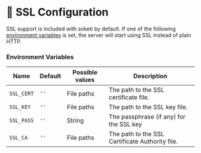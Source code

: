 # 🔐 SSL Configuration

SSL support is included with soketi by default. If one of the following [environment variables](environment-variables.md) is set, the server will start using SSL instead of plain HTTP.

### Environment Variables

| Name       | Default | Possible values | Description                                     |
| ---------- | ------- | --------------- | ----------------------------------------------- |
| `SSL_CERT` | `''`    | File paths      | The path to the SSL certificate file.           |
| `SSL_KEY`  | `''`    | File paths      | The path to the SSL key file.                   |
| `SSL_PASS` | `''`    | String          | The passphrase (if any) for the SSL key         |
| `SSL_CA`   | `''`    | File paths      | The path to the SSL Certificate Authority file. |
